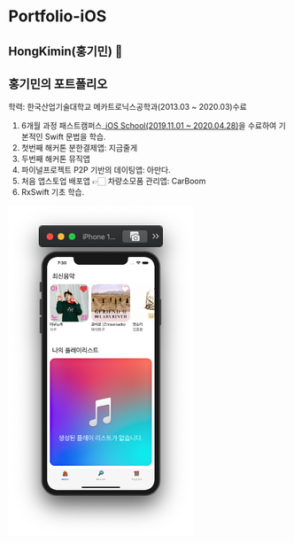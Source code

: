 # Portfolio-iOS
## HongKimin(홍기민) 

## 홍기민의 포트폴리오

학력: 한국산업기술대학교 메카트로닉스공학과(2013.03 ~ 2020.03)수료

1. 6개월 과정 패스트캠퍼스_[iOS School(2019.11.01 ~ 2020.04.28)](https://github.com/hongkimin1126/iOS-FastCampus)을 수료하여 기본적인 Swift        문법을 학습.
2. 첫번째 해커톤 분한결제앱: 지금줄게
3. 두번째 해커톤 뮤직앱
4. 파이널프로젝트 P2P 기반의 데이팅앱: 아만다.
5. 처음 앱스토업 배포앱 👉🏻 차량소모품 관리앱: CarBoom
6. RxSwift 기초 학습.

![ex_screenshot](https://github.com/hongkimin1126/ImageUpload/blob/master/뮤직앱사진/1.png?raw=true)

